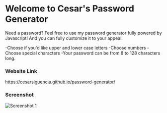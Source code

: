 # Welcome to Cesar's Password Generator 

Need a password? Feel free to use my password generator fully powered by Javascript! And you can fully customize it to your appeal.

-Choose if you'd like upper and lower case letters
-Choose numbers
-Choose special characters
-Your password can be from 8 to 128 characters long.


### Website Link
https://cesarsiguencia.github.io/password-generator/

### Screenshot
![Screenshot 1](/screenshot/password-generator-screenshot)

